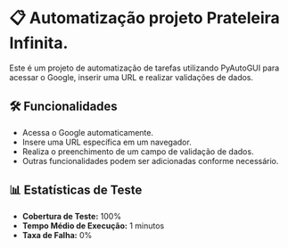 # 📋 Automatização projeto Prateleira Infinita.

Este é um projeto de automatização de tarefas utilizando PyAutoGUI para acessar o Google, inserir uma URL e realizar validações de dados.

## 🛠️ Funcionalidades

- Acessa o Google automaticamente.
- Insere uma URL específica em um navegador.
- Realiza o preenchimento de um campo de validação de dados.
- Outras funcionalidades podem ser adicionadas conforme necessário.

## 📊 Estatísticas de Teste
 
- **Cobertura de Teste:** 100%
- **Tempo Médio de Execução:** 1 minutos
- **Taxa de Falha:** 0%
